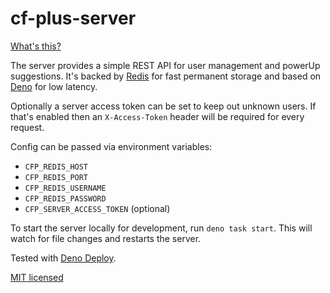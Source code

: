 # cf-plus-server

[What's this?](https://github.com/schwarzkopfb/cf-plus)

The server provides a simple REST API for user management and powerUp suggestions. It's backed by [Redis](https://redis.io) for fast permanent storage and based on [Deno](https://deno.land) for low latency.

Optionally a server access token can be set to keep out unknown users. If that's enabled then an `X-Access-Token` header will be required for every request.

Config can be passed via environment variables:
* `CFP_REDIS_HOST`
* `CFP_REDIS_PORT`
* `CFP_REDIS_USERNAME`
* `CFP_REDIS_PASSWORD`
* `CFP_SERVER_ACCESS_TOKEN` (optional)

To start the server locally for development, run `deno task start`. This will watch for file changes and restarts the server.

Tested with [Deno Deploy](https://deno.com/deploy).

[MIT licensed](LICENSE)
